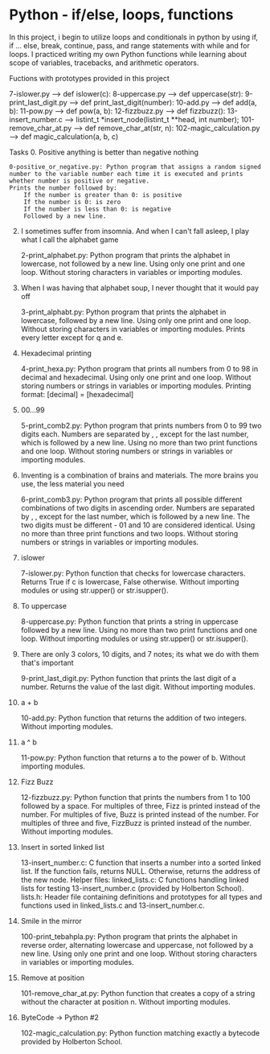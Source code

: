 # Python - if/else, loops, functions

In this project, i begin to utilize loops and conditionals in python by using if, if ... else, break, continue, pass, and range statements with while and for loops. I practiced writing my own Python functions while learning about scope of variables, tracebacks, and arithmetic operators.

Fuctions with prototypes provided in this project

7-islower.py --> def islower(c):
8-uppercase.py --> def uppercase(str):
9-print_last_digit.py --> def print_last_digit(number):
10-add.py --> def add(a, b):
11-pow.py --> def pow(a, b):
12-fizzbuzz.py --> def fizzbuzz():
13-insert_number.c --> listint_t *insert_node(listint_t **head, int number);
101-remove_char_at.py --> def remove_char_at(str, n):
102-magic_calculation.py --> def magic_calculation(a, b, c)

Tasks
0. Positive anything is better than negative nothing

    0-positive_or_negative.py: Python program that assigns a random signed number to the variable number each time it is executed and prints whether number is positive or negative.
    Prints the number followed by:
        If the number is greater than 0: is positive
        If the number is 0: is zero
        If the number is less than 0: is negative
        Followed by a new line.



2. I sometimes suffer from insomnia. And when I can't fall asleep, I play what I call the alphabet game

    2-print_alphabet.py: Python program that prints the alphabet in lowercase, not followed by a new line.
    Using only one print and one loop.
    Without storing characters in variables or importing modules.

3. When I was having that alphabet soup, I never thought that it would pay off

    3-print_alphabt.py: Python program that prints the alphabet in lowercase, followed by a new line.
    Using only one print and one loop.
    Without storing characters in variables or importing modules.
    Prints every letter except for q and e.

4. Hexadecimal printing

    4-print_hexa.py: Python program that prints all numbers from 0 to 98 in decimal and hexadecimal.
    Using only one print and one loop.
    Without storing numbers or strings in variables or importing modules.
    Printing format: [decimal] = [hexadecimal]

5. 00...99

    5-print_comb2.py: Python program that prints numbers from 0 to 99 two digits each.
    Numbers are separated by , , except for the last number, which is followed by a new line.
    Using no more than two print functions and one loop.
    Without storing numbers or strings in variables or importing modules.

6. Inventing is a combination of brains and materials. The more brains you use, the less material you need

    6-print_comb3.py: Python program that prints all possible different combinations of two digits in ascending order.
    Numbers are separated by , , except for the last number, which is followed by a new line.
    The two digits must be different - 01 and 10 are considered identical.
    Using no more than three print functions and two loops.
    Without storing numbers or strings in variables or importing modules.

7. islower

    7-islower.py: Python function that checks for lowercase characters.
    Returns True if c is lowercase, False otherwise.
    Without importing modules or using str.upper() or str.isupper().

8. To uppercase

    8-uppercase.py: Python function that prints a string in uppercase followed by a new line.
    Using no more than two print functions and one loop.
    Without importing modules or using str.upper() or str.isupper().

9. There are only 3 colors, 10 digits, and 7 notes; its what we do with them that's important

    9-print_last_digit.py: Python function that prints the last digit of a number.
    Returns the value of the last digit.
    Without importing modules.

10. a + b

    10-add.py: Python function that returns the addition of two integers.
    Without importing modules.

11. a ^ b

    11-pow.py: Python function that returns a to the power of b.
    Without importing modules.

12. Fizz Buzz

    12-fizzbuzz.py: Python function that prints the numbers from 1 to 100 followed by a space.
    For multiples of three, Fizz is printed instead of the number.
    For multiples of five, Buzz is printed instead of the number.
    For multiples of three and five, FizzBuzz is printed instead of the number.
    Without importing modules.

13. Insert in sorted linked list

    13-insert_number.c: C function that inserts a number into a sorted linked list.
    If the function fails, returns NULL.
    Otherwise, returns the address of the new node.
    Helper files:
        linked_lists.c: C functions handling linked lists for testing 13-insert_number.c (provided by Holberton School).
        lists.h: Header file containing definitions and prototypes for all types and functions used in linked_lists.c and 13-insert_number.c.

14. Smile in the mirror

    100-print_tebahpla.py: Python program that prints the alphabet in reverse order, alternating lowercase and uppercase, not followed by a new line.
    Using only one print and one loop.
    Without storing characters in variables or importing modules.

15. Remove at position

    101-remove_char_at.py: Python function that creates a copy of a string without the character at position n.
    Without importing modules.

16. ByteCode -> Python #2

    102-magic_calculation.py: Python function matching exactly a bytecode provided by Holberton School.


